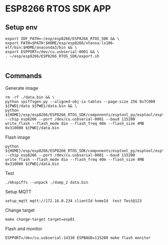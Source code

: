 # ESP8266 RTOS SDK APP
## Setup env
``` 
export IDF_PATH=~/esp/esp8266/ESP8266_RTOS_SDK && \
export PATH=$PATH:$HOME/esp/esp8266/xtensa-lx106-elf/bin:$HOME/anaconda3/bin && \
export ESPPORT=/dev/cu.usbserial-0001 && \
. ~/esp/esp8266/ESP8266_RTOS_SDK/export.sh


```
## Commands
Generate image
```
rm -rf ./data.bin && \
python spiffsgen.py --aligned-obj-ix-tables --page-size 256 0x7C000 ${PWD}/data ${PWD}/data.bin && \
python ${HOME}/esp/esp8266/ESP8266_RTOS_SDK/components/esptool_py/esptool/esptool.py --chip esp8266 --port /dev/cu.usbserial-0001 --baud 115200  write_flash --flash_mode dio --flash_freq 40m --flash_size 4MB 0x310000 ${PWD}/data.bin

```

Flash image
``` 
python ${HOME}/esp/esp8266/ESP8266_RTOS_SDK/components/esptool_py/esptool/esptool.py --chip esp8266 --port /dev/cu.usbserial-0001 --baud 115200  write_flash --flash_mode dio --flash_freq 40m --flash_size 4MB 0x310000 ${PWD}/data.bin

```

Test
```
./mkspiffs --unpack ./dump_2 data.bin
```

Setup MQTT
```
setup_mqtt mqtt://172.16.0.234 clientId homeId  test Test@123
```

Change target
``` 
make change-target target=esp01
```


Flash and monitor
``` 
ESPPORT=/dev/cu.usbserial-14330 ESPBAUD=115200 make flash monitor 
```